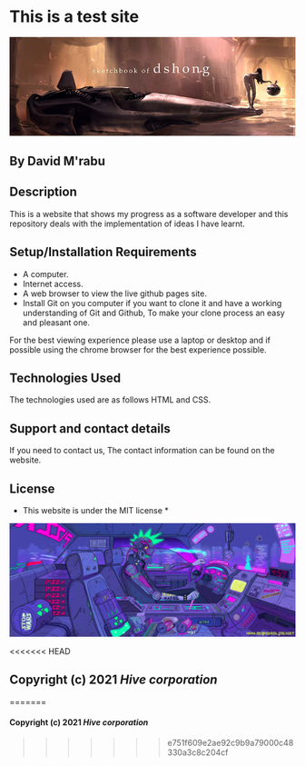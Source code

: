 # This is a test site

<img src ="images/spacecraft.jpg" alt ="A spacecraft">

## By **David M'rabu**

## Description

This is a website that shows my progress as a software developer and this repository deals with the implementation of ideas I have learnt.  

## Setup/Installation Requirements

* A computer.
* Internet access.
* A web browser to view the live github pages site.
* Install Git on you computer if you want to clone it and have a working understanding of Git and Github, To make your clone process an easy and pleasant one.

For the best viewing experience please use a laptop or desktop and if possible using the chrome browser for the best experience possible.

## Technologies Used

The technologies used are as follows HTML and CSS.

## Support and contact details

If you need to contact us, The contact information can be found on the website.

## License

* This website is under the MIT license *

<img src="images/cyberpunk.gif" alt="Cyberpunk driving a car">

<<<<<<< HEAD
## Copyright (c) 2021 *Hive corporation*
=======
#### Copyright (c) 2021 *Hive corporation*
>>>>>>> e751f609e2ae92c9b9a79000c48330a3c8c204cf
